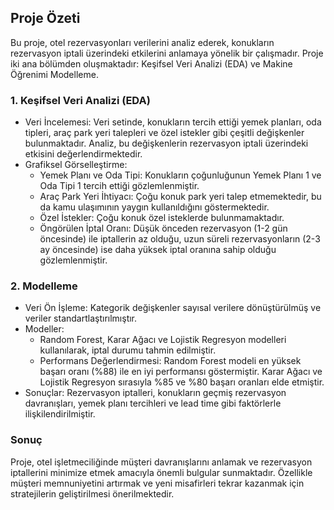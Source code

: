 
## Proje Özeti

Bu proje, otel rezervasyonları verilerini analiz ederek, konukların rezervasyon iptali üzerindeki etkilerini anlamaya yönelik bir çalışmadır. Proje iki ana bölümden oluşmaktadır: Keşifsel Veri Analizi (EDA) ve Makine Öğrenimi Modelleme.

### 1. Keşifsel Veri Analizi (EDA)
- Veri İncelemesi: Veri setinde, konukların tercih ettiği yemek planları, oda tipleri, araç park yeri talepleri ve özel istekler gibi çeşitli değişkenler bulunmaktadır. Analiz, bu değişkenlerin rezervasyon iptali üzerindeki etkisini değerlendirmektedir.
- Grafiksel Görselleştirme: 
  - Yemek Planı ve Oda Tipi: Konukların çoğunluğunun Yemek Planı 1 ve Oda Tipi 1 tercih ettiği gözlemlenmiştir.
  - Araç Park Yeri İhtiyacı: Çoğu konuk park yeri talep etmemektedir, bu da kamu ulaşımının yaygın kullanıldığını göstermektedir.
  - Özel İstekler: Çoğu konuk özel isteklerde bulunmamaktadır.
  - Öngörülen İptal Oranı: Düşük önceden rezervasyon (1-2 gün öncesinde) ile iptallerin az olduğu, uzun süreli rezervasyonların (2-3 ay öncesinde) ise daha yüksek iptal oranına sahip olduğu gözlemlenmiştir.

### 2. Modelleme
- Veri Ön İşleme: Kategorik değişkenler sayısal verilere dönüştürülmüş ve veriler standartlaştırılmıştır.
- Modeller: 
  - Random Forest, Karar Ağacı ve Lojistik Regresyon modelleri kullanılarak, iptal durumu tahmin edilmiştir.
  - Performans Değerlendirmesi: Random Forest modeli en yüksek başarı oranı (%88) ile en iyi performansı göstermiştir. Karar Ağacı ve Lojistik Regresyon sırasıyla %85 ve %80 başarı oranları elde etmiştir.
- Sonuçlar: Rezervasyon iptalleri, konukların geçmiş rezervasyon davranışları, yemek planı tercihleri ve lead time gibi faktörlerle ilişkilendirilmiştir.

### Sonuç
Proje, otel işletmeciliğinde müşteri davranışlarını anlamak ve rezervasyon iptallerini minimize etmek amacıyla önemli bulgular sunmaktadır. Özellikle müşteri memnuniyetini artırmak ve yeni misafirleri tekrar kazanmak için stratejilerin geliştirilmesi önerilmektedir.
